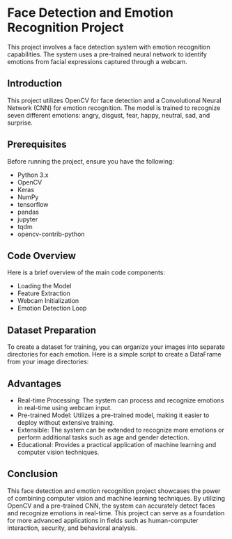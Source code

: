 # Face Detection and Emotion Recognition Project

This project involves a face detection system with emotion recognition capabilities. The system uses a pre-trained neural network to identify emotions from facial expressions captured through a webcam.


## Introduction

This project utilizes OpenCV for face detection and a Convolutional Neural Network (CNN) for emotion recognition. The model is trained to recognize seven different emotions: angry, disgust, fear, happy, neutral, sad, and surprise.

## Prerequisites

Before running the project, ensure you have the following:

- Python 3.x
- OpenCV
- Keras
- NumPy
- tensorflow
- pandas 
- jupyter 
- tqdm
- opencv-contrib-python
 



## Code Overview
Here is a brief overview of the main code components:
- Loading the Model
- Feature Extraction
- Webcam Initialization
- Emotion Detection Loop

## Dataset Preparation
To create a dataset for training, you can organize your images into separate directories for each emotion. Here is a simple script to create a DataFrame from your image directories:

## Advantages
- Real-time Processing: 
 The system can process and recognize emotions in real-time using webcam input.
- Pre-trained Model: 
Utilizes a pre-trained model, making it easier to deploy without extensive training.
- Extensible: 
The system can be extended to recognize more emotions or perform additional tasks such as age and gender detection.
- Educational: 
Provides a practical application of machine learning and computer vision techniques.

## Conclusion
This face detection and emotion recognition project showcases the power of combining computer vision and machine learning techniques. By utilizing OpenCV and a pre-trained CNN, the system can accurately detect faces and recognize emotions in real-time. This project can serve as a foundation for more advanced applications in fields such as human-computer interaction, security, and behavioral analysis.


